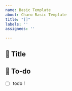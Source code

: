 ```yaml
---
name: Basic Template
about: Charo Basic Template
title: "[]"
labels: ''
assignees: ''

---
```


## 📌 Title
<!-- 어떤 일에 대한 내용인지 설명해주세요. -->

## 📝  To-do
<!-- 해야 할 일들을 적어주세요. -->
- [ ] todo !
